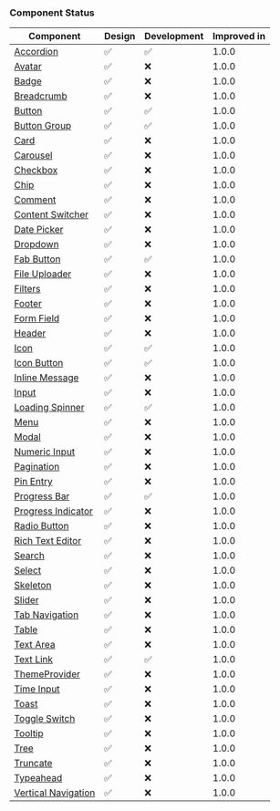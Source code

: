 ### Component Status

| Component                                                             | Design | Development | Improved in |
| --------------------------------------------------------------------- | ------ | ----------- | ----------- |
| [Accordion](/docs/components-accordion--overview)                     | ✅     | ✅          | 1.0.0       |
| [Avatar](/docs/components-avatar--overview)                           | ✅     | ❌          | 1.0.0       |
| [Badge](/docs/components-badge--overview)                             | ✅     | ❌          | 1.0.0       |
| [Breadcrumb](/docs/components-breadcrumb--overview)                   | ✅     | ❌          | 1.0.0       |
| [Button](/docs/components-button-button--overview)                    | ✅     | ✅          | 1.0.0       |
| [Button Group](/docs/components-button-button-group--overview)        | ✅     | ✅          | 1.0.0       |
| [Card](/docs/components-card--overview)                               | ✅     | ❌          | 1.0.0       |
| [Carousel](/docs/components-carousel--overview)                       | ✅     | ❌          | 1.0.0       |
| [Checkbox](/docs/components-checkbox--overview)                       | ✅     | ❌          | 1.0.0       |
| [Chip](/docs/components-chip--overview)                               | ✅     | ❌          | 1.0.0       |
| [Comment](/docs/components-comment--overview)                         | ✅     | ❌          | 1.0.0       |
| [Content Switcher](/docs/components-content-switcher--overview)       | ✅     | ❌          | 1.0.0       |
| [Date Picker](/docs/components-date-picker--overview)                 | ✅     | ❌          | 1.0.0       |
| [Dropdown](/docs/components-dropdown--overview)                       | ✅     | ❌          | 1.0.0       |
| [Fab Button](/docs/components-button-fab-button--overview)            | ✅     | ✅          | 1.0.0       |
| [File Uploader](/docs/components-file-uploader--overview)             | ✅     | ❌          | 1.0.0       |
| [Filters](/docs/components-filters--overview)                         | ✅     | ❌          | 1.0.0       |
| [Footer](/docs/components-footer--overview)                           | ✅     | ❌          | 1.0.0       |
| [Form Field](/docs/components-form-field--overview)                   | ✅     | ❌          | 1.0.0       |
| [Header](/docs/components-header--overview)                           | ✅     | ❌          | 1.0.0       |
| [Icon](/docs/components-icon--overview)                               | ✅     | ✅          | 1.0.0       |
| [Icon Button](/docs/components-button-icon-button--overview)          | ✅     | ✅          | 1.0.0       |
| [Inline Message](/docs/components-inline-message--overview)           | ✅     | ❌          | 1.0.0       |
| [Input](/docs/components-input--overview)                             | ✅     | ❌          | 1.0.0       |
| [Loading Spinner](/docs/components-loading-spinner--overview)         | ✅     | ✅          | 1.0.0       |
| [Menu](/docs/components-menu--overview)                               | ✅     | ❌          | 1.0.0       |
| [Modal](/docs/components-modal--overview)                             | ✅     | ❌          | 1.0.0       |
| [Numeric Input](/docs/components-numeric-input--overview)             | ✅     | ❌          | 1.0.0       |
| [Pagination](/docs/components-pagination--overview)                   | ✅     | ❌          | 1.0.0       |
| [Pin Entry](/docs/components-pin-entry--overview)                     | ✅     | ❌          | 1.0.0       |
| [Progress Bar](/docs/components-progress-bar--overview)               | ✅     | ✅          | 1.0.0       |
| [Progress Indicator](/docs/components-progress-indicator--overview)   | ✅     | ❌          | 1.0.0       |
| [Radio Button](/docs/components-radio-button--overview)               | ✅     | ❌          | 1.0.0       |
| [Rich Text Editor ](/docs/components-rich-text-editor--overview)      | ✅     | ❌          | 1.0.0       |
| [Search](/docs/components-search--overview)                           | ✅     | ❌          | 1.0.0       |
| [Select](/docs/components-select--overview)                           | ✅     | ❌          | 1.0.0       |
| [Skeleton](/docs/components-skeleton--overview)                       | ✅     | ❌          | 1.0.0       |
| [Slider](/docs/components-slider--overview)                           | ✅     | ❌          | 1.0.0       |
| [Tab Navigation](/docs/components-tab-navigation--overview)           | ✅     | ❌          | 1.0.0       |
| [Table](/docs/components-table--overview)                             | ✅     | ❌          | 1.0.0       |
| [Text Area](/docs/components-text-area--overview)                     | ✅     | ❌          | 1.0.0       |
| [Text Link](/docs/components-text-link--overview)                     | ✅     | ✅          | 1.0.0       |
| [ThemeProvider](/docs/components-theme-provider--overview)            | ✅     | ❌          | 1.0.0       |
| [Time Input](/docs/components-time-input--overview)                   | ✅     | ❌          | 1.0.0       |
| [Toast](/docs/components-toast--overview)                             | ✅     | ❌          | 1.0.0       |
| [Toggle Switch](/docs/components-toggle-switch--overview)             | ✅     | ❌          | 1.0.0       |
| [Tooltip](/docs/components-tooltip--overview)                         | ✅     | ❌          | 1.0.0       |
| [Tree](/docs/components-tree--overview)                               | ✅     | ❌          | 1.0.0       |
| [Truncate](/docs/components-truncate--overview)                       | ✅     | ❌          | 1.0.0       |
| [Typeahead](/docs/components-typeahead--overview)                     | ✅     | ❌          | 1.0.0       |
| [Vertical Navigation](/docs/components-vertical-navigation--overview) | ✅     | ❌          | 1.0.0       |
